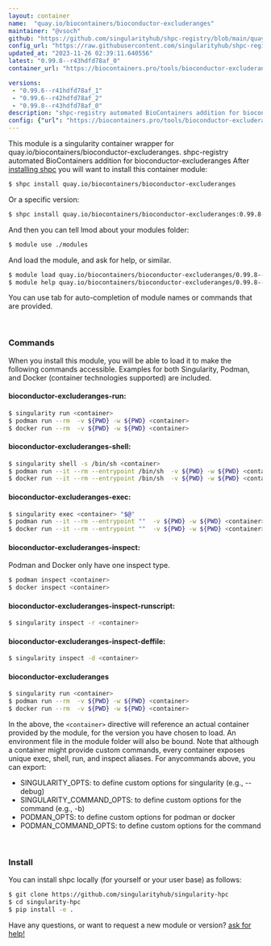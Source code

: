 ```yaml
---
layout: container
name:  "quay.io/biocontainers/bioconductor-excluderanges"
maintainer: "@vsoch"
github: "https://github.com/singularityhub/shpc-registry/blob/main/quay.io/biocontainers/bioconductor-excluderanges/container.yaml"
config_url: "https://raw.githubusercontent.com/singularityhub/shpc-registry/main/quay.io/biocontainers/bioconductor-excluderanges/container.yaml"
updated_at: "2023-11-26 02:39:11.640556"
latest: "0.99.8--r43hdfd78af_0"
container_url: "https://biocontainers.pro/tools/bioconductor-excluderanges"

versions:
 - "0.99.6--r41hdfd78af_1"
 - "0.99.6--r42hdfd78af_2"
 - "0.99.8--r43hdfd78af_0"
description: "shpc-registry automated BioContainers addition for bioconductor-excluderanges"
config: {"url": "https://biocontainers.pro/tools/bioconductor-excluderanges", "maintainer": "@vsoch", "description": "shpc-registry automated BioContainers addition for bioconductor-excluderanges", "latest": {"0.99.8--r43hdfd78af_0": "sha256:cfb7061045db11828da8271e93d20d78d856916a6402114d4702d8c85480a3ea"}, "tags": {"0.99.6--r41hdfd78af_1": "sha256:370db92af5f30ed99b4b6fb9912af0021d636efe48956d8860ce3d1b86646909", "0.99.6--r42hdfd78af_2": "sha256:d8665a88f8c5082659fa7c7bc7b4abcbb2399490cb1f96bd7193a0184217d36d", "0.99.8--r43hdfd78af_0": "sha256:cfb7061045db11828da8271e93d20d78d856916a6402114d4702d8c85480a3ea"}, "docker": "quay.io/biocontainers/bioconductor-excluderanges"}
---
```


This module is a singularity container wrapper for quay.io/biocontainers/bioconductor-excluderanges.
shpc-registry automated BioContainers addition for bioconductor-excluderanges
After [installing shpc](#install) you will want to install this container module:


```bash
$ shpc install quay.io/biocontainers/bioconductor-excluderanges
```

Or a specific version:

```bash
$ shpc install quay.io/biocontainers/bioconductor-excluderanges:0.99.8--r43hdfd78af_0
```

And then you can tell lmod about your modules folder:

```bash
$ module use ./modules
```

And load the module, and ask for help, or similar.

```bash
$ module load quay.io/biocontainers/bioconductor-excluderanges/0.99.8--r43hdfd78af_0
$ module help quay.io/biocontainers/bioconductor-excluderanges/0.99.8--r43hdfd78af_0
```

You can use tab for auto-completion of module names or commands that are provided.

<br>

### Commands

When you install this module, you will be able to load it to make the following commands accessible.
Examples for both Singularity, Podman, and Docker (container technologies supported) are included.

#### bioconductor-excluderanges-run:

```bash
$ singularity run <container>
$ podman run --rm  -v ${PWD} -w ${PWD} <container>
$ docker run --rm  -v ${PWD} -w ${PWD} <container>
```

#### bioconductor-excluderanges-shell:

```bash
$ singularity shell -s /bin/sh <container>
$ podman run --it --rm --entrypoint /bin/sh  -v ${PWD} -w ${PWD} <container>
$ docker run --it --rm --entrypoint /bin/sh  -v ${PWD} -w ${PWD} <container>
```

#### bioconductor-excluderanges-exec:

```bash
$ singularity exec <container> "$@"
$ podman run --it --rm --entrypoint ""  -v ${PWD} -w ${PWD} <container> "$@"
$ docker run --it --rm --entrypoint ""  -v ${PWD} -w ${PWD} <container> "$@"
```

#### bioconductor-excluderanges-inspect:

Podman and Docker only have one inspect type.

```bash
$ podman inspect <container>
$ docker inspect <container>
```

#### bioconductor-excluderanges-inspect-runscript:

```bash
$ singularity inspect -r <container>
```

#### bioconductor-excluderanges-inspect-deffile:

```bash
$ singularity inspect -d <container>
```



#### bioconductor-excluderanges

```bash
$ singularity run <container>
$ podman run --rm  -v ${PWD} -w ${PWD} <container>
$ docker run --rm  -v ${PWD} -w ${PWD} <container>
```


In the above, the `<container>` directive will reference an actual container provided
by the module, for the version you have chosen to load. An environment file in the
module folder will also be bound. Note that although a container
might provide custom commands, every container exposes unique exec, shell, run, and
inspect aliases. For anycommands above, you can export:

 - SINGULARITY_OPTS: to define custom options for singularity (e.g., --debug)
 - SINGULARITY_COMMAND_OPTS: to define custom options for the command (e.g., -b)
 - PODMAN_OPTS: to define custom options for podman or docker
 - PODMAN_COMMAND_OPTS: to define custom options for the command

<br>

### Install

You can install shpc locally (for yourself or your user base) as follows:

```bash
$ git clone https://github.com/singularityhub/singularity-hpc
$ cd singularity-hpc
$ pip install -e .
```

Have any questions, or want to request a new module or version? [ask for help!](https://github.com/singularityhub/singularity-hpc/issues)